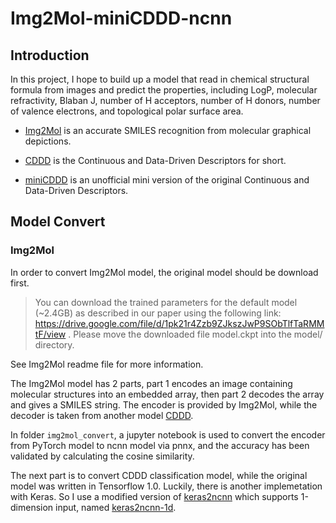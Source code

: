 # Img2Mol-miniCDDD-ncnn

## Introduction

In this project, I hope to build up a model that read in chemical structural
formula from images and predict the properties, including LogP, molecular
refractivity, Blaban J, number of H acceptors, number of H donors, number of
valence electrons, and topological polar surface area.

- [Img2Mol](https://github.com/bayer-science-for-a-better-life/Img2Mol) is an
accurate SMILES recognition from molecular graphical depictions.

- [CDDD](https://https://github.com/jrwnter/cddd) is the Continuous and
Data-Driven Descriptors for short.

- [miniCDDD](https://github.com/lianghsun/miniCDDD) is an unofficial mini version
of the original Continuous and Data-Driven Descriptors.

## Model Convert

### Img2Mol

In order to convert Img2Mol model, the original model should be download first.

> You can download the trained parameters for the default model (~2.4GB) as
> described in our paper using the following link:
> https://drive.google.com/file/d/1pk21r4Zzb9ZJkszJwP9SObTlfTaRMMtF/view .
> Please move the downloaded file model.ckpt into the model/ directory.

See Img2Mol readme file for more information.

The Img2Mol model has 2 parts, part 1 encodes an image containing molecular
structures into an embedded array, then part 2 decodes the array and gives
a SMILES string. The encoder is provided by Img2Mol, while the decoder is taken
from another model [CDDD](https://github.com/jrwnter/cddd).

In folder `img2mol_convert`, a jupyter notebook is used to convert the encoder
from PyTorch model to ncnn model via pnnx, and the accuracy has been validated
by calculating the cosine similarity.

The next part is to convert CDDD classification model, while the original model
was written in Tensorflow 1.0. Luckily, there is another implemetation with
Keras. So I use a modified version of
[keras2ncnn](https://github.com/MarsTechHAN/keras2ncnn) which supports
1-dimension input, named
[keras2ncnn-1d](https://github.com/mizu-bai/keras2ncnn-1d).

